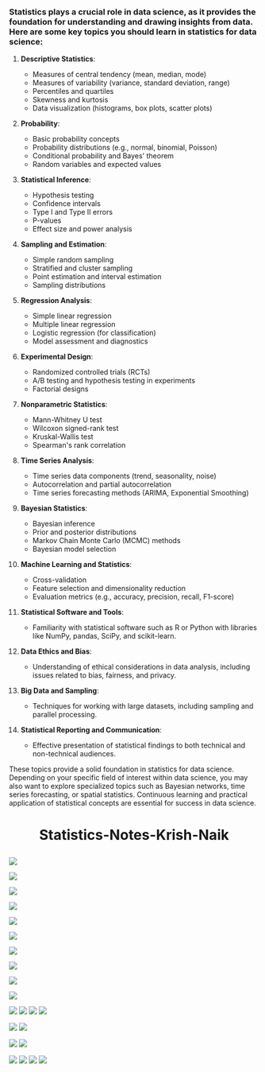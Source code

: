 ### Statistics plays a crucial role in data science, as it provides the foundation for understanding and drawing insights from data. Here are some key topics you should learn in statistics for data science:

1. **Descriptive Statistics**:  
   - Measures of central tendency (mean, median, mode)
   - Measures of variability (variance, standard deviation, range)
   - Percentiles and quartiles
   - Skewness and kurtosis
   - Data visualization (histograms, box plots, scatter plots)

2. **Probability**:
   - Basic probability concepts
   - Probability distributions (e.g., normal, binomial, Poisson)
   - Conditional probability and Bayes' theorem
   - Random variables and expected values

3. **Statistical Inference**:
   - Hypothesis testing
   - Confidence intervals
   - Type I and Type II errors
   - P-values
   - Effect size and power analysis

4. **Sampling and Estimation**:
   - Simple random sampling
   - Stratified and cluster sampling
   - Point estimation and interval estimation
   - Sampling distributions

5. **Regression Analysis**:
   - Simple linear regression
   - Multiple linear regression
   - Logistic regression (for classification)
   - Model assessment and diagnostics

6. **Experimental Design**:
   - Randomized controlled trials (RCTs)
   - A/B testing and hypothesis testing in experiments
   - Factorial designs

7. **Nonparametric Statistics**:
   - Mann-Whitney U test
   - Wilcoxon signed-rank test
   - Kruskal-Wallis test
   - Spearman's rank correlation

8. **Time Series Analysis**:
   - Time series data components (trend, seasonality, noise)
   - Autocorrelation and partial autocorrelation
   - Time series forecasting methods (ARIMA, Exponential Smoothing)

9. **Bayesian Statistics**:
   - Bayesian inference
   - Prior and posterior distributions
   - Markov Chain Monte Carlo (MCMC) methods
   - Bayesian model selection

10. **Machine Learning and Statistics**:
    - Cross-validation
    - Feature selection and dimensionality reduction
    - Evaluation metrics (e.g., accuracy, precision, recall, F1-score)

11. **Statistical Software and Tools**:
    - Familiarity with statistical software such as R or Python with libraries like NumPy, pandas, SciPy, and scikit-learn.

12. **Data Ethics and Bias**:
    - Understanding of ethical considerations in data analysis, including issues related to bias, fairness, and privacy.

13. **Big Data and Sampling**:
    - Techniques for working with large datasets, including sampling and parallel processing.

14. **Statistical Reporting and Communication**:
    - Effective presentation of statistical findings to both technical and non-technical audiences.

These topics provide a solid foundation in statistics for data science. Depending on your specific field of interest within data science, you may also want to explore specialized topics such as Bayesian networks, time series forecasting, or spatial statistics. Continuous learning and practical application of statistical concepts are essential for success in data science.






# <p align="center">Statistics-Notes-Krish-Naik</p>


![](https://github.com/praj2408/Statistics-Notes-Krish-Naik/blob/main/Statistics%20Notes/1.jpg)

![](https://github.com/praj2408/Statistics-Notes-Krish-Naik/blob/main/Statistics%20Notes/2023_09_04%201_32%20am%20Office%20Lens.jpg)

![](https://github.com/praj2408/Statistics-Notes-Krish-Naik/blob/main/Statistics%20Notes/2023_09_04%201_32%20am%20Office%20Lens%20(1).jpg)

![](https://github.com/praj2408/Statistics-Notes-Krish-Naik/blob/main/Statistics%20Notes/2023_09_04%201_32%20am%20Office%20Lens%20(2).jpg)

![](https://github.com/praj2408/Statistics-Notes-Krish-Naik/blob/main/Statistics%20Notes/2023_09_04%201_43%20am%20Office%20Lens%20(1).jpg)

![](https://github.com/praj2408/Statistics-Notes-Krish-Naik/blob/main/Statistics%20Notes/2023_09_04%201_43%20am%20Office%20Lens%20(2).jpg)

![](https://github.com/praj2408/Statistics-Notes-Krish-Naik/blob/main/Statistics%20Notes/2023_09_04%201_43%20am%20Office%20Lens%20(3).jpg)

![](https://github.com/praj2408/Statistics-Notes-Krish-Naik/blob/main/Statistics%20Notes/2023_09_04%201_43%20am%20Office%20Lens%20(4).jpg)

![](https://github.com/praj2408/Statistics-Notes-Krish-Naik/blob/main/Statistics%20Notes/2023_09_04%201_43%20am%20Office%20Lens%20(5).jpg)

![](https://github.com/praj2408/Statistics-Notes-Krish-Naik/blob/main/Statistics%20Notes/2023_09_04%201_43%20am%20Office%20Lens%20(6).jpg)

![](https://github.com/praj2408/Statistics-Notes-for-Data-Science.-Practical-and-Theory/blob/main/Statistics%20Notes/2023_09_28%204_16%20pm%20Office%20Lens.jpg)
![](https://github.com/praj2408/Statistics-Notes-for-Data-Science.-Practical-and-Theory/blob/main/Statistics%20Notes/2023_09_28%204_17%20pm%20Office%20Lens.jpg)
![](https://github.com/praj2408/Statistics-Notes-for-Data-Science.-Practical-and-Theory/blob/main/Statistics%20Notes/2023_09_28%204_17%20pm%20Office%20Lens%20(1).jpg)
![](https://github.com/praj2408/Statistics-Notes-for-Data-Science.-Practical-and-Theory/blob/main/Statistics%20Notes/2023_09_28%204_46%20pm%20Office%20Lens.jpg)

![](https://github.com/praj2408/Statistics-Notes-for-Data-Science.-Practical-and-Theory/blob/main/Statistics%20Notes/1695924116514.jpg)
![](https://github.com/praj2408/Statistics-Notes-for-Data-Science.-Practical-and-Theory/blob/main/Statistics%20Notes/1695924116504.jpg)

![](https://github.com/praj2408/Statistics-Notes-for-Data-Science.-Practical-and-Theory/blob/main/Statistics%20Notes/1695924116531.jpg)
![](https://github.com/praj2408/Statistics-Notes-for-Data-Science.-Practical-and-Theory/blob/main/Statistics%20Notes/1695924116521.jpg)

![](https://github.com/praj2408/Statistics-Notes-for-Data-Science.-Practical-and-Theory/blob/main/Statistics%20Notes/1696045189642.jpg)
![](https://github.com/praj2408/Statistics-Notes-for-Data-Science.-Practical-and-Theory/blob/main/Statistics%20Notes/1696045189637.jpg)
![](https://github.com/praj2408/Statistics-Notes-for-Data-Science.-Practical-and-Theory/blob/main/Statistics%20Notes/1696045189632.jpg)
![](https://github.com/praj2408/Statistics-Notes-for-Data-Science.-Practical-and-Theory/blob/main/Statistics%20Notes/1696045189629.jpg)
